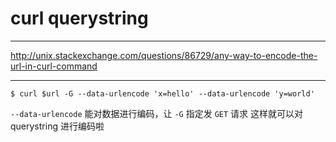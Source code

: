 # curl querystring

---

http://unix.stackexchange.com/questions/86729/any-way-to-encode-the-url-in-curl-command

---

```
$ curl $url -G --data-urlencode 'x=hello' --data-urlencode 'y=world'
```

`--data-urlencode` 能对数据进行编码，让 `-G` 指定发 `GET` 请求
这样就可以对 querystring 进行编码啦
